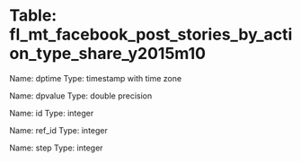 Table: fl_mt_facebook_post_stories_by_action_type_share_y2015m10
================================================================

Name: dptime
Type: timestamp with time zone

Name: dpvalue
Type: double precision

Name: id
Type: integer

Name: ref_id
Type: integer

Name: step
Type: integer

